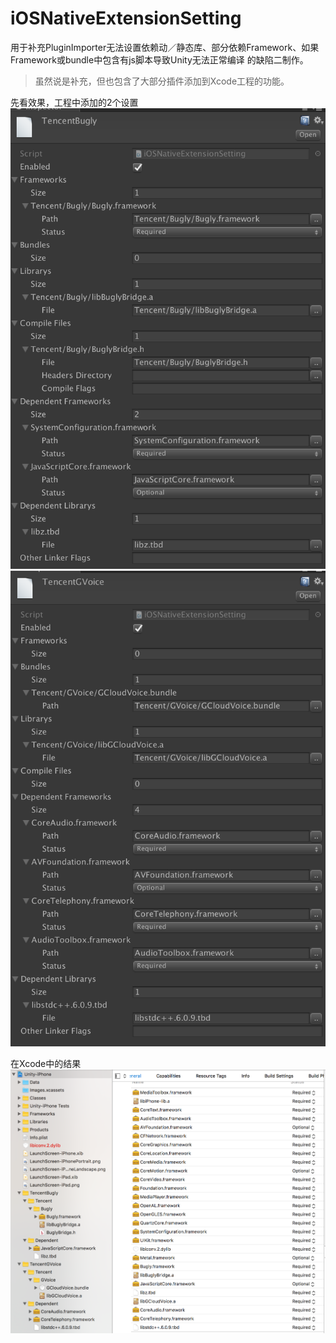 # iOSNativeExtensionSetting
用于补充PluginImporter无法设置依赖动／静态库、部分依赖Framework、如果Framework或bundle中包含有js脚本导致Unity无法正常编译 的缺陷二制作。
> 虽然说是补充，但也包含了大部分插件添加到Xcode工程的功能。

先看效果，工程中添加的2个设置
![](TencentBugly.png)
![](TencentGVoice.png)

在Xcode中的结果
![](XcodeProject.png)

